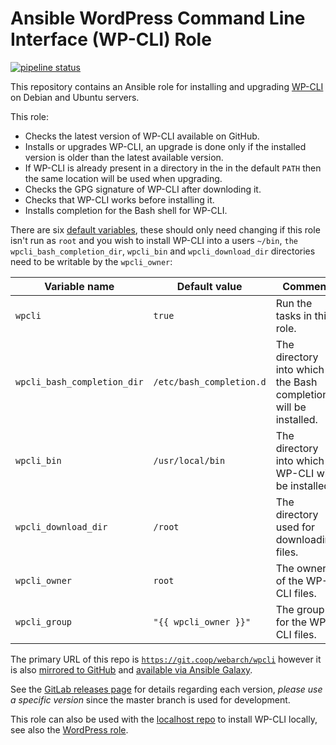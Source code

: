 # Ansible WordPress Command Line Interface (WP-CLI) Role 

[![pipeline status](https://git.coop/webarch/wpcli/badges/master/pipeline.svg)](https://git.coop/webarch/wpcli/-/commits/master)

This repository contains an Ansible role for installing and upgrading [WP-CLI](https://wp-cli.org/) on Debian and Ubuntu servers. 

This role:

* Checks the latest version of WP-CLI available on GitHub.
* Installs or upgrades WP-CLI, an upgrade is done only if the installed version is older than the latest available version.
* If WP-CLI is already present in a directory in the in the default `PATH` then the same location will be used when upgrading.
* Checks the GPG signature of WP-CLI after downloding it.
* Checks that WP-CLI works before installing it.
* Installs completion for the Bash shell for WP-CLI.

There are six [default variables](defaults/main.yml), these should only need changing if this role isn't run as `root` and you wish to install WP-CLI into a users `~/bin`, `the wpcli_bash_completion_dir`, `wpcli_bin` and `wpcli_download_dir` directories need to be writable by the `wpcli_owner`:

| Variable name               | Default value            | Comment                                                         |
|-----------------------------|--------------------------|-----------------------------------------------------------------|
| `wpcli`                     | `true`                   | Run the tasks in this role.                                     |
| `wpcli_bash_completion_dir` | `/etc/bash_completion.d` | The directory into which the Bash completion will be installed. |
| `wpcli_bin`                 | `/usr/local/bin`         | The directory into which WP-CLI will be installed.              |
| `wpcli_download_dir`        | `/root`                  | The directory used for downloading files.                       |
| `wpcli_owner`               | `root`                   | The owner of the WP-CLI files.                                  |
| `wpcli_group`               | `"{{ wpcli_owner }}"`    | The group for the WP-CLI files.                                 |


The primary URL of this repo is [`https://git.coop/webarch/wpcli`](https://git.coop/webarch/wpcli) however it is also [mirrored to GitHub](https://github.com/webarch-coop/ansible-role-wpcli) and [available via Ansible Galaxy](https://galaxy.ansible.com/chriscroome/wpcli).

See the [GitLab releases page](https://git.coop/webarch/wpcli/-/releases) for details regarding each version, *please use a specific version* since the master branch is used for development.

This role can also be used with the [localhost repo](https://git.coop/webarch/localhost) to install WP-CLI locally, see also the [WordPress role](https://git.coop/webarch/wordpress).
